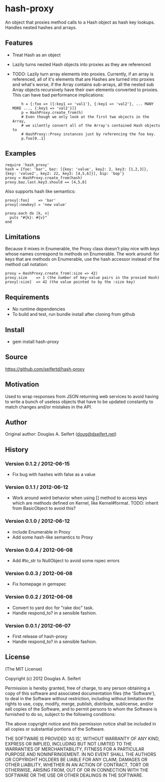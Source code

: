 hash-proxy
===========

An object that proxies method calls to a Hash object as hash key lookups.
Handles nested hashes and arrays.

Features
--------

* Treat Hash as an object
* Lazily turns nested Hash objects into proxies as they are referenced
* TODO: Lazily turn array elements into proxies.  Currently, if an array
  is referenced, all of it's elements that are Hashes are turned into
  proxies and what's worse, if the Array contains sub-arrays, all the
  nested sub Array objects recursively have their own elements converted
  to proxies.  This can have bad performance implications:

          h = {:foo => [{:key1 => 'val1'}, {:key1 => 'val2'}, ... MANY MORE ..., {:key1 => 'val2'}]}
          p = HashProxy.create_from(h)
          # Even though we only look at the first two objects in the Array,
          # we silently convert all of the Array's contained Hash objects to
          # HashProxy::Proxy instances just by referencing the foo key.
          p.foo[0..1]

Examples
--------

    require 'hash_proxy'
    hash = {foo: 'bar', baz: [{key: 'value', key2: 2, key3: [1,2,3]}, {key: 'value2', key2: 22, key3: [4,5,6]}], bip: 'bop'}
    proxy = HashProxy.create_from(hash)
    proxy.baz.last.key3.should == [4,5,6]

Also supports hash like semantics:

    proxy[:foo]    => 'bar'
    proxy[:newkey] = 'new value'

    proxy.each do |k, v|
      puts "#{k}: #{v}"
    end

Limitations
-----------

Because it mixes in Enumerable, the Proxy class doesn't play nice with keys whose names correspond to
methods on Enumerable.  The work around: for keys that are methods on Enumerable, use the hash accessor
instead of the method call notation:

    proxy = HashProxy.create_from(:size => 42)
    proxy.size    => 1 (the number of key-value pairs in the proxied Hash)
    proxy[:size]  => 42 (the value pointed to by the :size key)

Requirements
------------

* No runtime dependencies
* To build and test, run bundle install after cloning from github

Install
-------

* gem install hash-proxy

Source
------

https://github.com/seifertd/hash-proxy

Motivation
----------

Used to wrap responses from JSON returning web services to avoid having to write
a bunch of useless objects that have to be updated constantly to match changes and/or
mistakes in the API.

Author
------

Original author: Douglas A. Seifert (doug@dseifert.net)

History
-------

### Version 0.1.2 / 2012-06-15
* Fix bug with hashes with false as a value

### Version 0.1.1 / 2012-06-12
* Work around weird behavior when using [] method
  to access keys which are methods defined on Kernel,
  like Kernel#format. TODO: inherit from BasicObject to
  avoid this?

### Version 0.1.0 / 2012-06-12
  * include Enumerable in Proxy
  * Add some hash-like semantics to Proxy

### Version 0.0.4 / 2012-06-08
  * Add #to_str to NullObject to avoid some rspec errors

### Version 0.0.3 / 2012-06-08
  * Fix homepage in gemspec

### Version 0.0.2 / 2012-06-08
  * Convert to yard doc for "rake doc" task.
  * Handle respond_to? in a sensible fashion.

### Version 0.0.1 / 2012-06-07
  * First release of hash-proxy
  * Handle respond_to? in a sensible fashion.

License
-------

(The MIT License)

Copyright (c) 2012 Douglas A. Seifert

Permission is hereby granted, free of charge, to any person obtaining
a copy of this software and associated documentation files (the
'Software'), to deal in the Software without restriction, including
without limitation the rights to use, copy, modify, merge, publish,
distribute, sublicense, and/or sell copies of the Software, and to
permit persons to whom the Software is furnished to do so, subject to
the following conditions:

The above copyright notice and this permission notice shall be
included in all copies or substantial portions of the Software.

THE SOFTWARE IS PROVIDED 'AS IS', WITHOUT WARRANTY OF ANY KIND,
EXPRESS OR IMPLIED, INCLUDING BUT NOT LIMITED TO THE WARRANTIES OF
MERCHANTABILITY, FITNESS FOR A PARTICULAR PURPOSE AND NONINFRINGEMENT.
IN NO EVENT SHALL THE AUTHORS OR COPYRIGHT HOLDERS BE LIABLE FOR ANY
CLAIM, DAMAGES OR OTHER LIABILITY, WHETHER IN AN ACTION OF CONTRACT,
TORT OR OTHERWISE, ARISING FROM, OUT OF OR IN CONNECTION WITH THE
SOFTWARE OR THE USE OR OTHER DEALINGS IN THE SOFTWARE.
